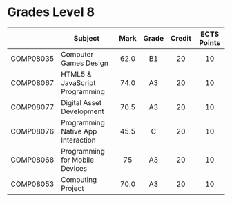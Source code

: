 # Grades Level 8

| | Subject | Mark | Grade | Credit | ECTS Points |
| :--: | --- | :--: | :--: | :--: | :--: |
| COMP08035 | Computer Games Design | 62.0 | B1 | 20 | 10 |
| COMP08067 | HTML5 & JavaScript Programming | 74.0 | A3 | 20 | 10 |
| COMP08077 | Digital Asset Development | 70.5 | A3 | 20 | 10 |
| COMP08076 | Programming Native App Interaction | 45.5 | C | 20 | 10 |
| COMP08068 | Programming for Mobile Devices | 75 | A3 | 20 | 10 |
| COMP08053 | Computing Project | 70.0 | A3 | 20 | 10 |
